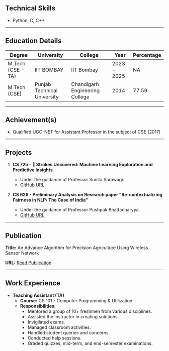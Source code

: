 ## Technical Skills

- Python, C, C++

---

## Education Details

| Degree             | University                | College                      | Year        | Percentage |
|--------------------|---------------------------|------------------------------|-------------|------------|
| M.Tech (CSE - TA)  | IIT BOMBAY                | IIT Bombay                   | 2023 - 2025 | NA         |
| M.Tech (CSE)       | Punjab Technical University| Chandigarh Engineering College| 2014        | 77.59      |

---

## Achievement(s)

- Qualified UGC-NET for Assistant Professor in the subject of CSE (2017)

---

## Projects

1. **CS 725 - 🧠 Strokes Uncovered: Machine Learning Exploration and Predictive Insights**
   - Under the guidance of Professor Sunita Sarawagi.
   - [GitHub URL](https://github.com/arnavcse/Project-725)

2. **CS 626 - Preliminary Analysis on Research paper "Re-contextualizing Fairness in NLP: The Case of India"**
   - Under the guidance of Professor Pushpak Bhattacharyya.
   - [GitHub URL](https://github.com/arnavcse/NLP-Project)

---

## Publication

**Title:**
An Advance Algorithm for Precision Agriculture Using Wireless Sensor Network

**URL:**
[Read Publication](https://www.researchgate.net/publication/274678567_AN_ADVANCE_ALGORITHM_FOR_PRECISION_AGRICULTURE_USING_WIRELESS_SENSOR_NETWORK)

---

## Work Experience

- **Teaching Assistant (TA)**
  - **Course:** CS 101 - Computer Programming & Utilization
  - **Responsibilities:**
    - Mentored a group of 10+ freshmen from various disciplines.
    - Assisted the instructor in creating solutions.
    - Invigilated exams.
    - Managed classroom activities.
    - Handled student queries and concerns.
    - Conducted help sessions.
    - Graded quizzes, mid-term, and end-semester examinations.
